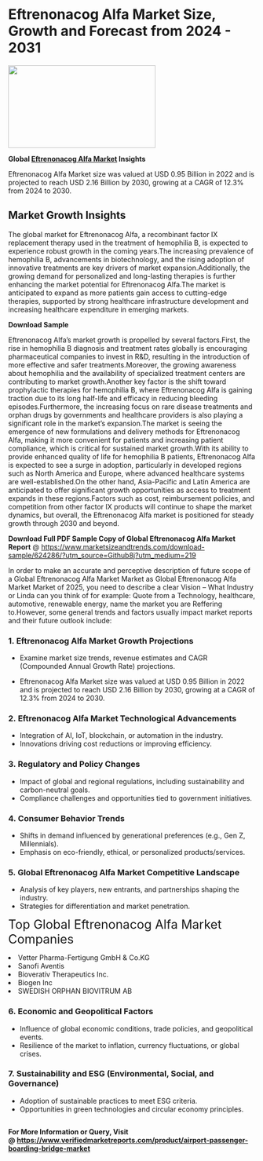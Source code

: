 <H1>Eftrenonacog Alfa Market Size, Growth and Forecast from 2024 - 2031</H1><img class="aligncenter size-medium wp-image-584254" src="https://thirdeyenews.in/wp-content/uploads/2024/09/Global-Market-Research-300x168.jpeg" alt="" width="300" height="168" /><p><strong>Global&nbsp;<a href="https://www.marketsizeandtrends.com/download-sample/624286/?utm_source=Github8j?utm_medium=219">Eftrenonacog Alfa Market</a> Insights</strong></p><p>Eftrenonacog Alfa Market size was valued at USD 0.95 Billion in 2022 and is projected to reach USD 2.16 Billion by 2030, growing at a CAGR of 12.3% from 2024 to 2030.</p><p><h2>Market Growth Insights</h2> <p>The global market for Eftrenonacog Alfa, a recombinant factor IX replacement therapy used in the treatment of hemophilia B, is expected to experience robust growth in the coming years.The increasing prevalence of hemophilia B, advancements in biotechnology, and the rising adoption of innovative treatments are key drivers of market expansion.Additionally, the growing demand for personalized and long-lasting therapies is further enhancing the market potential for Eftrenonacog Alfa.The market is anticipated to expand as more patients gain access to cutting-edge therapies, supported by strong healthcare infrastructure development and increasing healthcare expenditure in emerging markets.</p> <p><strong>Download Sample</strong></p> <p>Eftrenonacog Alfa’s market growth is propelled by several factors.First, the rise in hemophilia B diagnosis and treatment rates globally is encouraging pharmaceutical companies to invest in R&D, resulting in the introduction of more effective and safer treatments.Moreover, the growing awareness about hemophilia and the availability of specialized treatment centers are contributing to market growth.Another key factor is the shift toward prophylactic therapies for hemophilia B, where Eftrenonacog Alfa is gaining traction due to its long half-life and efficacy in reducing bleeding episodes.Furthermore, the increasing focus on rare disease treatments and orphan drugs by governments and healthcare providers is also playing a significant role in the market’s expansion.The market is seeing the emergence of new formulations and delivery methods for Eftrenonacog Alfa, making it more convenient for patients and increasing patient compliance, which is critical for sustained market growth.With its ability to provide enhanced quality of life for hemophilia B patients, Eftrenonacog Alfa is expected to see a surge in adoption, particularly in developed regions such as North America and Europe, where advanced healthcare systems are well-established.On the other hand, Asia-Pacific and Latin America are anticipated to offer significant growth opportunities as access to treatment expands in these regions.Factors such as cost, reimbursement policies, and competition from other factor IX products will continue to shape the market dynamics, but overall, the Eftrenonacog Alfa market is positioned for steady growth through 2030 and beyond.</p> <p><span class=""><strong>Download Full PDF Sample Copy of Global Eftrenonacog Alfa Market Report</strong> @ <a href="https://www.marketsizeandtrends.com/download-sample/624286/?utm_source=Github8j?utm_medium=219" target="_blank">https://www.marketsizeandtrends.com/download-sample/624286/?utm_source=Github8j?utm_medium=219</a></span></p><p>In order to make an accurate and perceptive description of future scope of a Global&nbsp;Eftrenonacog Alfa Market Market as Global&nbsp;Eftrenonacog Alfa Market Market of 2025, you need to describe a clear Vision &ndash; What Industry or Linda can you think of for example: Quote from a Technology, healthcare, automotive, renewable energy, name the market you are Reffering to.However, some general trends and factors usually impact market reports and their future outlook include:</p><h3>1.&nbsp;<strong>Eftrenonacog Alfa Market Growth Projections</strong></h3><ul><li>Examine market size trends, revenue estimates and CAGR (Compounded Annual Growth Rate) projections.</li><li><p>Eftrenonacog Alfa Market size was valued at USD 0.95 Billion in 2022 and is projected to reach USD 2.16 Billion by 2030, growing at a CAGR of 12.3% from 2024 to 2030.</p></li></ul><h3>2.&nbsp;<strong>Eftrenonacog Alfa Market Technological Advancements</strong></h3><ul><li>Integration of AI, IoT, blockchain, or automation in the industry.</li><li>Innovations driving cost reductions or improving efficiency.</li></ul><h3>3.&nbsp;<strong>Regulatory and Policy Changes</strong></h3><ul><li>Impact of global and regional regulations, including sustainability and carbon-neutral goals.</li><li>Compliance challenges and opportunities tied to government initiatives.</li></ul><h3>4.&nbsp;<strong>Consumer Behavior Trends</strong></h3><ul><li>Shifts in demand influenced by generational preferences (e.g., Gen Z, Millennials).</li><li>Emphasis on eco-friendly, ethical, or personalized products/services.</li></ul><h3>5.&nbsp;<strong>Global Eftrenonacog Alfa Market Competitive Landscape</strong></h3><ul><li>Analysis of key players, new entrants, and partnerships shaping the industry.</li><li>Strategies for differentiation and market penetration.</li></ul><p data-pm-slice="1 1 []"><span style="color: inherit; font-family: inherit; font-size: 25px;">Top Global Eftrenonacog Alfa Market Companies</span></p><div class="" data-test-id=""><p><li>Vetter Pharma-Fertigung GmbH & Co.KG</li><li> Sanofi Aventis</li><li> Bioverativ Therapeutics Inc.</li><li> Biogen Inc</li><li> SWEDISH ORPHAN BIOVITRUM AB</li></p></div><h3>6.&nbsp;<strong>Economic and Geopolitical Factors</strong></h3><ul><li>Influence of global economic conditions, trade policies, and geopolitical events.</li><li>Resilience of the market to inflation, currency fluctuations, or global crises.</li></ul><h3>7.&nbsp;<strong>Sustainability and ESG (Environmental, Social, and Governance)</strong></h3><ul><li>Adoption of sustainable practices to meet ESG criteria.</li><li>Opportunities in green technologies and circular economy principles.</li></ul><h2><strong style="font-size: 14px;">For More Information or Query, Visit @&nbsp;</strong><a style="background-color: #ffffff; font-size: 14px;" href="https://www.marketsizeandtrends.com/report/eftrenonacog-alfa-market/" target="_blank">https://www.verifiedmarketreports.com/product/airport-passenger-boarding-bridge-market</a></h2>